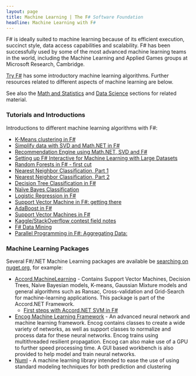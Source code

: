 ```yaml
---
layout: page
title: Machine Learning | The F# Software Foundation
headline: Machine Learning with F#
---
```


F# is ideally suited to machine learning because of its efficient execution, succinct style,
data access capabilities and scalability. F# has been successfully used by some of the most advanced machine learning teams in the world,
including the Machine Learning and Applied Games groups at Microsoft Research, Cambridge.

[Try F#](http://tryfsharp.org/learn) has some introductory machine learning algorithms.
Further resources related to different aspects of machine learning are below. 

See also the [Math and Statistics](/math) and [Data Science](/data-science) sections for related material.

### Tutorials and Introductions

Introductions to different machine learning algorithms with F#:

 * [K-Means clustering in F#](http://clear-lines.com/blog/post/K-Means-Clustering-in-FSharp.aspx)
 * [Simplify data with SVD and Math.NET in F#](http://clear-lines.com/blog/post/Simplify-data-with-SVD-and-MathNET-in-FSharp.aspx)
 * [Recommendation Engine using Math.NET, SVD and F#](http://www.clear-lines.com/blog/post/Recommendation-Engine-with-SVD-and-MathNET-in-FSharp.aspx)
 * [Setting up F# Interactive for Machine Learning with Large Datasets](http://richardminerich.com/2013/03/setting-up-fsharp-interactive-for-machine-learning-with-large-datasets/)
 * [Random Forests in F# - first cut](http://www.clear-lines.com/blog/post/Random-Forest-classification-in-F-first-cut.aspx)
 * [Nearest Neighbor Classification, Part 1](http://clear-lines.com/blog/post/Nearest-Neighbor-Classification-part-1.aspx)
 * [Nearest Neighbor Classification, Part 2](http://clear-lines.com/blog/post/Nearest-Neighbor-Classification-Part-2.aspx)
 * [Decision Tree Classification in F#](http://clear-lines.com/blog/post/Decision-Tree-classification.aspx)
 * [Naïve Bayes Classification](http://clear-lines.com/blog/post/Naive-Bayes-Classification.aspx)
 * [Logistic Regression in F#](http://clear-lines.com/blog/post/Logistic-Regression.aspx)
 * [Support Vector Machine in F#: getting there](http://clear-lines.com/blog/post/Support-Vector-Machine-in-FSharp.aspx)
 * [AdaBoost in F#](http://clear-lines.com/blog/post/AdaBoost-classifier-in-FSharp.aspx)
 * [Support Vector Machines in F#](http://fdatamining.blogspot.co.uk/2011/02/support-vector-machines-svms-in-f-using.html)
 * [Kaggle/StackOverflow contest field notes](http://clear-lines.com/blog/post/Kaggle-StackOverflow-field-notes-part-1.aspx)
 * [F# Data Mining](http://fdatamining.blogspot.com/2010/05/why-f-is-language-for-data-mining.html)
 * [Parallel Programming in F#: Aggregating Data:](http://tomasp.net/blog/fsharp-parallel-aggregate.aspx)

### Machine Learning Packages 

Several F#/.NET Machine Learning packages are available be [searching on nuget.org](http://nuget.org/packages?q=machine+learning), for example:

 * [Accord.MachineLearning](http://nuget.org/packages/Accord.MachineLearning/) - Contains Support Vector Machines, Decision Trees, Naive Bayesian models, K-means, Gaussian Mixture models and general algorithms such as Ransac, Cross-validation and Grid-Search for machine-learning applications. This package is part of the Accord.NET Framework.
   * [First steps with Accord.NET SVM in F#](http://www.clear-lines.com/blog/category/Machine-Learning.aspx)
 * [Encog Machine Learning Framework](http://nuget.org/packages/encog-dotnet-core/) - An advanced neural network and machine learning framework. Encog 
   contains classes to create a wide variety of networks, as well as support classes to normalize and process data for these neural networks. Encog trains using multithreaded resilient propagation. Encog can also make use of a GPU to further speed processing time. A GUI based workbench is also provided to help model and train neural networks. 
 * [Numl](http://nuget.org/packages/numl/) - A machine learning library intended to ease the use of using standard modeling techniques for both prediction and clustering



